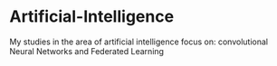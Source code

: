 # Artificial-Intelligence
My studies in the area of artificial intelligence focus on: convolutional Neural Networks and Federated Learning
